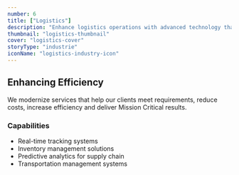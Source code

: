 ```yaml
---
number: 6
title: ["Logistics"]
description: "Enhance logistics operations with advanced technology that improves supply chain management, inventory tracking, and delivery efficiency."
thumbnail: "logistics-thumbnail"
cover: "logistics-cover"
storyType: "industrie"
iconName: "logistics-industry-icon"
---
```


## Enhancing Efficiency

We modernize services that help our clients meet requirements, reduce costs, increase efficiency and deliver Mission Critical results.

### Capabilities

* Real-time tracking systems
* Inventory management solutions
* Predictive analytics for supply chain
* Transportation management systems

